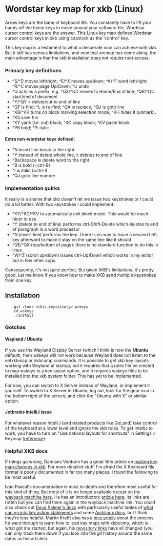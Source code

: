 # Wordstar key map for xkb (Linux)

Arrow keys are the bane of keyboard life. You constantly have to lift your hands off the home keys to move around your software file. Wordstar cursor control keys are the answer. This Linux key map defines Wordstar cursor control keys in xkb using capslock as the 'control' key.

This key map is a testament to what a desperate man can achieve with xkb. But it still has serious limitations, and now that xremap has come along, the main advantage is that the xkb installation does not require root access.

### Primary key definitions

* ^S/^D moves left/right; ^E/^X moves up/down; ^A/^F word left/right; ^R/^C moves page Up/Down; ^U undo
* ^Q acts as a prefix, e.g. ^QS/^QD moves to Home/End of line; ^QR/^QC start/end of document
* ^Y/^QY = delete/cut to end of line
* ^QF is find; ^L is re-find; ^QA is replace; ^QJ is goto line
* ^KB/^KK turns on block marking selection mode; ^KH hides it (unmark).
* ^KS save file
* ^KY yank (i.e. cut) block; ^KC copy block; ^KV paste block
* ^PB bold; ^PI italic

#### Extra non-wordstar keys defined:
* ^N insert line break to the right
* ^Y instead of delete whole line, it deletes to end of line
* ^Backspace is delete word to the right
* ^B is bold (=ctrl-B)
* ^I is italic (=ctrl-I)
* ^QJ goto line number


### Implementation quirks

It really is a shame that xkb doesn't let me issue two keystrokes or I could do a lot better.
With two keystrokes I could implement:

* ^KY/^KC/^KV to automatically exit block mode. This would be much nicer to use.
* ^Y (delete to end of line) performs ctrl-Shift-Delete which deletes to end of paragraph in a word processor
* ^N (insert line) performs the <Enter> key. There is no way to issue a second Left key afterward to make it stay on the same line like it should
* ^QE/^QX (top/bottom of page): there is no standard function to do this in linux
* ^W/^Z (scroll up/down) issues ctrl-Up/Down which works in my editor but in few other apps.

Consequently, it's not quite perfect. But given XKB's limitations, it's pretty good. Let me know if you know how to make XKB send multiple keystrokes from one key.


## Installation

```
    git clone <this_repository> wskeys
    cd wskeys
    ./install
```

### Gotchas

#### Wayland / Ubuntu

If you use the Wayland Display Server (which I think is now the **Ubuntu** default), then wskeys will not work because Weyland does not listen to the setxkbmap or xkbcomp commands. It is possible to get xkb key layouts working with Weyland at startup, but it requires that a rules file be created to map wskeys to a key layout option, and it requires wskeys files to be installed into the xkb system folder. This has yet to be implemented.

For now, you can switch to X Server instead of Wayland, or implement it yourself. To switch to X Server in Ubuntu, log out, look for the gear icon in the bottom right of the screen, and click the "Ubuntu with X" or similar option.

#### Jetbrains IntelliJ issue

For whatever reason IntelliJ (and related products like GoLand) take control of the keyboard at a lower level and ignore the xkb rules. To get IntelliJ to work, you have to turn on "Use national layouts for shortcuts" in Settings > Keymap ([reference](https://youtrack.jetbrains.com/issue/IDEA-263057)).


### Helpful XKB docs

If things go wrong, Damiano Venturin has a great little article on [making key map changes in xkb](https://medium.com/@damko/a-simple-humble-but-comprehensive-guide-to-xkb-for-linux-6f1ad5e13450). For more detailed stuff, I'm afraid the X Keyboard file format is poorly documented in far too many places. I found the following to be most useful.

Ivan Pascal's documentation is most in-depth and therefore most useful for this kind of thing. But most of it is no longer available except on the [wayback machine here](https://web.archive.org/web/20021213091011/http://www.tsu.ru/~pascal/en/xkb/). He has an introductory [article here](https://www.x.org/archive/X11R7.6/doc/xorg-docs/input/XKB-Enhancing.html); its links are rotten but you can find them again in the wayback machine link. You could also check out [Doug Palmer's docs](https://www.charvolant.org/doug/xkb/html/xkb.html) with particularly useful tables of [what can go into key action statements](https://www.charvolant.org/doug/xkb/html/node5.html#SECTION00055000000000000000) and some [Archlinux docs](https://wiki.archlinux.org/title/X_keyboard_extension), but I think they're less helpful. Martin Krafft also has a [nice article](https://www.linux.com/news/extending-x-keyboard-map-xkb/) about the process he went through to learn how to load key maps with xkbcomp, which is what got me started; but again, his [repository links](https://git.madduck.net/) have all changed (you can only track them down if you look into the git history around the same dates as the articles).
